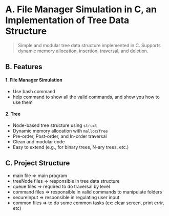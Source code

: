 # A. File Manager Simulation in C, an Implementation of Tree Data Structure

> Simple and modular tree data structure implemented in C. Supports dynamic memory allocation, insertion, traversal, and deletion.

## B. Features

#### 1. File Manager Simulation
- Use bash command
- help command to show all the valid commands, and show you how to use them

#### 2. Tree
- Node-based tree structure using `struct`
- Dynamic memory allocation with `malloc`/`free`
- Pre-order, Post-order, and In-order traversal
- Clean and modular code
- Easy to extend (e.g., for binary trees, N-ary trees, etc.)

## C. Project Structure
- main file         =>  main program
- treeNode files    =>  responsible in tree data structure
- queue files       =>  required to do traversal by level
- command files     =>  responsible in valid commands to manipulate folders
- secureInput       =>  responsible in regulating user input
- common files      =>  to do some common tasks (ex: clear screen, print errir, etc)
